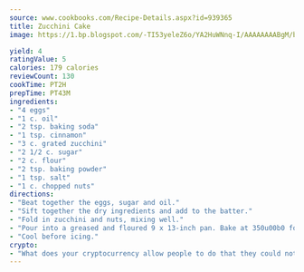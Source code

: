 ```yaml
---
source: www.cookbooks.com/Recipe-Details.aspx?id=939365
title: Zucchini Cake
image: https://1.bp.blogspot.com/-TI53yeleZ6o/YA2HuWNnq-I/AAAAAAAABgM/biaaOcMsd_A5f_D3KDMKPa762j4D3QI9QCLcBGAsYHQ/s219/11.png

yield: 4
ratingValue: 5
calories: 179 calories
reviewCount: 130
cookTime: PT2H
prepTime: PT43M
ingredients:
- "4 eggs"
- "1 c. oil"
- "2 tsp. baking soda"
- "1 tsp. cinnamon"
- "3 c. grated zucchini"
- "2 1/2 c. sugar"
- "2 c. flour"
- "2 tsp. baking powder"
- "1 tsp. salt"
- "1 c. chopped nuts"
directions:
- "Beat together the eggs, sugar and oil."
- "Sift together the dry ingredients and add to the batter."
- "Fold in zucchini and nuts, mixing well."
- "Pour into a greased and floured 9 x 13-inch pan. Bake at 350u00b0 for 45 to 60 minutes."
- "Cool before icing."
crypto:
- "What does your cryptocurrency allow people to do that they could not do otherwise, and how does it help them do existing tasks more quickly or cheaply?"
---
```

